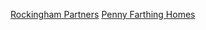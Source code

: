 [Rockingham Partners](https://www.rockinghampartners.uk/) 
[Penny Farthing Homes](https://www.pennyfarthinghomes.co.uk/)
